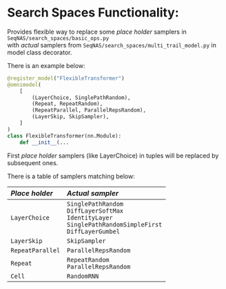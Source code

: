 # Search Spaces Functionality:

Provides flexible way to replace some *place holder* samplers in `SeqNAS/search_spaces/basic_ops.py`<br/>
with *actual* samplers from `SeqNAS/search_spaces/multi_trail_model.py` in model class decorator.<br/>

There is an example below:

```python
@register_model("FlexibleTransformer")
@omnimodel(
    [
        (LayerChoice, SinglePathRandom),
        (Repeat, RepeatRandom),
        (RepeatParallel, ParallelRepsRandom),
        (LayerSkip, SkipSampler),
    ]
)
class FlexibleTransformer(nn.Module):
    def __init__(...
```

First *place holder* samplers (like LayerChoice) in tuples will be replaced by subsequent ones.

There is a table of samplers matching below:

| *Place holder*   | *Actual sampler*                                                                                                          |
|:-----------------|:--------------------------------------------------------------------------------------------------------------------------|
| `LayerChoice`    | `SinglePathRandom` <br/>`DiffLayerSoftMax`<br/> `IdentityLayer`<br/> `SinglePathRandomSimpleFirst`<br/> `DiffLayerGumbel` |
| `LayerSkip`      | `SkipSampler`                                                                                                             |
| `RepeatParallel` | `ParallelRepsRandom`                                                                                                      |
| `Repeat`         | `RepeatRandom`<br/> `ParallelRepsRandom`                                                                                  |
| `Cell`           | `RandomRNN`                                                                                                               |


